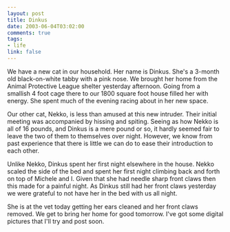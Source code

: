 ```yaml
--- 
layout: post
title: Dinkus
date: 2003-06-04T03:02:00
comments: true
tags:
- life
link: false
---
```

We have a new cat in our household. Her name is Dinkus. She's a 3-month old black-on-white tabby with a pink nose. We brought her home from the Animal Protective League shelter yesterday afternoon. Going from a smallish 4 foot cage there to our 1800 square foot house filled her with energy. She spent much of the evening racing about in her new space.

Our other cat, Nekko, is less than amused at this new intruder. Their initial meeting was accompanied by hissing and spiting. Seeing as how Nekko is all of 16 pounds, and Dinkus is a mere pound or so, it hardly seemed fair to leave the  two of them to themselves over night. However, we know from past experience that there is little we can do to ease their introduction to each other.

Unlike Nekko, Dinkus spent her first night elsewhere in the house. Nekko scaled the side of the bed and spent her first night climbing back and forth on top of Michele and I. Given that she had needle sharp front claws then this made for a painful night. As Dinkus still had her front claws yesterday we were grateful to not have her in the bed with us all night.

She is at the vet today getting her ears cleaned and her front claws removed. We get to bring her home for good tomorrow.  I've got some digital pictures that I'll try and post soon.
